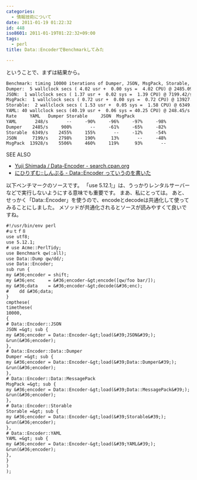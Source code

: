 ```yaml
---
categories:
  - 情報技術について
date: 2011-01-19 01:22:32
id: 448
iso8601: 2011-01-19T01:22:32+09:00
tags:
  - perl
title: Data::EncoderでBenchmarkしてみた

---
```


ということで、まずは結果から。
```default
Benchmark: timing 10000 iterations of Dumper, JSON, MsgPack, Storable, YAML...
Dumper:  5 wallclock secs ( 4.02 usr +  0.00 sys =  4.02 CPU) @ 2485.09/s (n=10000)
JSON:  1 wallclock secs ( 1.37 usr +  0.02 sys =  1.39 CPU) @ 7199.42/s (n=10000)
MsgPack:  1 wallclock secs ( 0.72 usr +  0.00 sys =  0.72 CPU) @ 13927.58/s (n=10000)
Storable:  2 wallclock secs ( 1.53 usr +  0.05 sys =  1.58 CPU) @ 6349.21/s (n=10000)
YAML: 40 wallclock secs (40.19 usr +  0.06 sys = 40.25 CPU) @ 248.45/s (n=10000)
Rate     YAML   Dumper Storable     JSON  MsgPack
YAML       248/s       --     -90%     -96%     -97%     -98%
Dumper    2485/s     900%       --     -61%     -65%     -82%
Storable  6349/s    2455%     155%       --     -12%     -54%
JSON      7199/s    2798%     190%      13%       --     -48%
MsgPack  13928/s    5506%     460%     119%      93%       --
```
<div>
<p>SEE ALSO</p>
<ul>
<li><a href="http://search.cpan.org/dist/Data-Encoder/" target="_blank">Yuji Shimada / Data-Encoder - search.cpan.org</a></li>
<li><a href="http://blog.livedoor.jp/xaicron/archives/51208461.html" target="_blank">にひりずむ::しんぷる - Data::Encoder っていうのを書いた</a></li>
</ul>
</div>


以下ベンチマークのソースです。
「use 5.12.1;」は、うっかりレンタルサーバーなどで実行しないようにする意味でも重要です。
まあ、私にとっては。
あと、せっかく「Data::Encoder」を使うので、encodeとdecodeは共通化して使ってみることにしました。
メソッドが共通化されるとソースが読みやすくて良いですね。
```default
#!/usr/bin/env perl
#ｕｔｆ８
use utf8;
use 5.12.1;
# use Acme::PerlTidy;
use Benchmark qw(:all);
use Data::Dump qw/dd/;
use Data::Encoder;
sub run {
my &#36;encoder = shift;
my &#36;enc     = &#36;encoder-&gt;encode([qw/foo bar/]);
my &#36;data    = &#36;encoder-&gt;decode(&#36;enc);
#    dd &#36;data;
}
cmpthese(
timethese(
10000,
{
# Data::Encoder::JSON
JSON =&gt; sub {
my &#36;encoder = Data::Encoder-&gt;load(&#39;JSON&#39;);
&run(&#36;encoder);
},
# Data::Encoder::Data::Dumper
Dumper =&gt; sub {
my &#36;encoder = Data::Encoder-&gt;load(&#39;Data::Dumper&#39;);
&run(&#36;encoder);
},
# Data::Encoder::Data::MessagePack
MsgPack =&gt; sub {
my &#36;encoder = Data::Encoder-&gt;load(&#39;Data::MessagePack&#39;);
&run(&#36;encoder);
},
# Data::Encoder::Storable
Storable =&gt; sub {
my &#36;encoder = Data::Encoder-&gt;load(&#39;Storable&#39;);
&run(&#36;encoder);
},
# Data::Encoder::YAML
YAML =&gt; sub {
my &#36;encoder = Data::Encoder-&gt;load(&#39;YAML&#39;);
&run(&#36;encoder);
},
}
)
);
```
    	